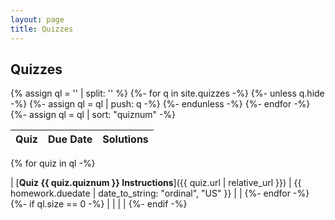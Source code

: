 ```yaml
---
layout: page
title: Quizzes
---
```


## Quizzes

{% assign ql = '' | split: '' %}
{%- for q in site.quizzes -%}
  {%- unless q.hide -%}
    {%- assign ql = ql | push: q -%}
  {%- endunless -%}
{%- endfor -%}
{%- assign ql = ql | sort: "quiznum" -%}

| **Quiz** | **Due Date** | **Solutions** |
| :--- | :--- | :--- |
{% for quiz in ql -%}

| [**Quiz {{ quiz.quiznum }} Instructions**]({{ quiz.url | relative_url }}) | {{ homework.duedate | date_to_string: "ordinal", "US"  }} |  |
{%- endfor -%}
{%- if ql.size == 0 -%}
|   |   |   |
{%- endif -%}
